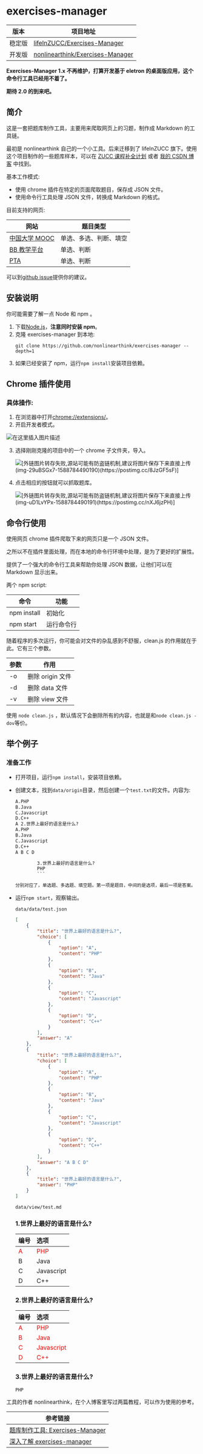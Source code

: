 # exercises-manager

| 版本   | 项目地址                                                                                |
| ------ | --------------------------------------------------------------------------------------- |
| 稳定版 | [lifeInZUCC/Exercises-Manager](https://github.com/lifeInZUCC/Exercises-Manager)         |
| 开发版 | [nonlinearthink/Exercises-Manager](https://github.com/nonlinearthink/Exercises-Manager) |

**Exercises-Manager 1.x 不再维护，打算开发基于 eletron 的桌面版应用，这个命令行工具已经用不着了。**

**期待 2.0 的到来吧。**

## 简介

这是一套把题库制作工具，主要用来爬取网页上的习题，制作成 Markdown 的工具链。

最初是 nonlinearthink 自己的一个小工具。后来迁移到了 lifeInZUCC 旗下。使用这个项目制作的一些题库样本，可以在 [ZUCC 课程补全计划](https://lifeinzucc.github.io/course/Readme/) 或者 [我的 CSDN 博客](https://blog.csdn.net/qq_33384402) 中找到。

基本工作模式:

-   使用 chrome 插件在特定的页面爬取题目，保存成 JSON 文件。
-   使用命令行工具处理 JSON 文件，转换成 Markdown 的格式。

目前支持的网页:

| 网站                                    | 题目类型               |
| --------------------------------------- | ---------------------- |
| [中国大学 MOOC](https://icourse163.org) | 单选、多选、判断、填空 |
| [BB 教学平台](https://bb.zucc.edu.cn/)  | 单选、判断             |
| [PTA](https://pintia.cn)                | 单选、判断             |

可以到[github issue](https://github.com/nonlinearthink/exercises-manager/issues)提供你的建议。

## 安装说明

你可能需要了解一点 Node 和 npm 。

1. 下载[Node.js](https://nodejs.org/zh-cn/download/)，**注意同时安装 npm**。
2. 克隆 exercises-manager 到本地:
    ```
    git clone https://github.com/nonlinearthink/exercises-manager --depth=1
    ```
3. 如果已经安装了 npm，运行`npm install`安装项目依赖。

## Chrome 插件使用

### 具体操作:

1. 在浏览器中打开[chrome://extensions/](chrome://extensions/)。
2. 开启开发者模式。

![在这里插入图片描述](https://img-blog.csdnimg.cn/20200507010226219.png?x-oss-process=image/watermark,type_ZmFuZ3poZW5naGVpdGk,shadow_10,text_aHR0cHM6Ly9ibG9nLmNzZG4ubmV0L3FxXzMzMzg0NDAy,size_16,color_FFFFFF,t_70)

3. 选择刚刚克隆的项目中的一个 chrome 子文件夹，导入。

    ![[外链图片转存失败,源站可能有防盗链机制,建议将图片保存下来直接上传(img-29uBSGx7-1588784490190)(https://postimg.cc/8JzGF5sF)]](https://img-blog.csdnimg.cn/20200507010242784.png?x-oss-process=image/watermark,type_ZmFuZ3poZW5naGVpdGk,shadow_10,text_aHR0cHM6Ly9ibG9nLmNzZG4ubmV0L3FxXzMzMzg0NDAy,size_16,color_FFFFFF,t_70)

4) 点击相应的按钮就可以抓取题库。

    ![[外链图片转存失败,源站可能有防盗链机制,建议将图片保存下来直接上传(img-uD1LvYPx-1588784490191)(https://postimg.cc/nXJ6jzPH)]](https://img-blog.csdnimg.cn/20200507010302305.png?x-oss-process=image/watermark,type_ZmFuZ3poZW5naGVpdGk,shadow_10,text_aHR0cHM6Ly9ibG9nLmNzZG4ubmV0L3FxXzMzMzg0NDAy,size_16,color_FFFFFF,t_70)

## 命令行使用

使用网页 chrome 插件爬取下来的网页只是一个 JSON 文件。

之所以不在插件里面处理，而在本地的命令行环境中处理，是为了更好的扩展性。

提供了一个强大的命令行工具来帮助你处理 JSON 数据，让他们可以在 Markdown 显示出来。

两个 npm script:

| 命令        | 功能       |
| ----------- | ---------- |
| npm install | 初始化     |
| npm start   | 运行命令行 |

随着程序的多次运行，你可能会对文件的杂乱感到不舒服，clean.js 的作用就在于此。它有三个参数。

| 参数 | 作用             |
| ---- | ---------------- |
| -o   | 删除 origin 文件 |
| -d   | 删除 data 文件   |
| -v   | 删除 view 文件   |

使用 `node clean.js` ，默认情况下会删除所有的内容，也就是和`node clean.js -dov`等价。

## 举个例子

### 准备工作

-   打开项目，运行`npm install`，安装项目依赖。
-   创建文本，找到`data/origin`目录，然后创建一个`test.txt`的文件。内容为:

    ````txt 1.世界上最好的语言是什么?
    A.PHP
    B.Java
    C.Javascript
    D.C++
    A 2.世界上最好的语言是什么?
    A.PHP
    B.Java
    C.Javascript
    D.C++
    A B C D

        	3.世界上最好的语言是什么?
        	PHP
        	```

    分别对应了，单选题、多选题、填空题。第一项是题目，中间的是选项，最后一项是答案。

    ````

-   运行`npm start`，观察输出。

    `data/data/test.json`

    ```json
    [
        {
            "title": "世界上最好的语言是什么?",
            "choice": [
                {
                    "option": "A",
                    "content": "PHP"
                },
                {
                    "option": "B",
                    "content": "Java"
                },
                {
                    "option": "C",
                    "content": "Javascript"
                },
                {
                    "option": "D",
                    "content": "C++"
                }
            ],
            "answer": "A"
        },
        {
            "title": "世界上最好的语言是什么?",
            "choice": [
                {
                    "option": "A",
                    "content": "PHP"
                },
                {
                    "option": "B",
                    "content": "Java"
                },
                {
                    "option": "C",
                    "content": "Javascript"
                },
                {
                    "option": "D",
                    "content": "C++"
                }
            ],
            "answer": "A B C D"
        },
        {
            "title": "世界上最好的语言是什么?",
            "answer": "PHP"
        }
    ]
    ```

    `data/view/test.md`

    ### 1.世界上最好的语言是什么?

    | 编号                       | 选项                         |
    | :------------------------- | :--------------------------- |
    | <font color="red">A</font> | <font color="red">PHP</font> |
    | B                          | Java                         |
    | C                          | Javascript                   |
    | D                          | C++                          |

    ### 2.世界上最好的语言是什么?

    | 编号                       | 选项                                |
    | :------------------------- | :---------------------------------- |
    | <font color="red">A</font> | <font color="red">PHP</font>        |
    | <font color="red">B</font> | <font color="red">Java</font>       |
    | <font color="red">C</font> | <font color="red">Javascript</font> |
    | <font color="red">D</font> | <font color="red">C++</font>        |

    ### 3.世界上最好的语言是什么?

    ```
    PHP
    ```

工具的作者 nonlinearthink，在个人博客里写过两篇教程，可以作为使用的参考。

| 参考链接                                                                                                |
| ------------------------------------------------------------------------------------------------------- |
| [题库制作工具: Exercises-Manager](https://nonlinearthink.github.io/2020/04/12/exercises-manager-brief/) |
| [深入了解 exercises-manager](https://nonlinearthink.github.io/2020/04/12/exercises-manager/)            |

